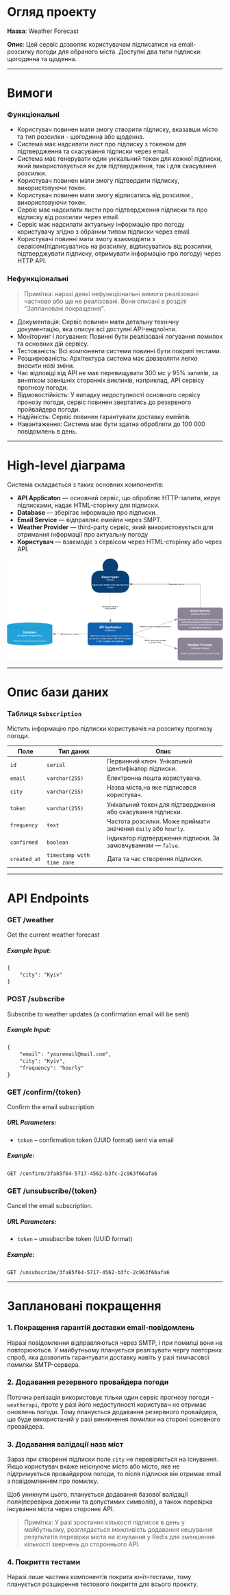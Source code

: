 # Огляд проекту

**Назва**: Weather Forecast

**Опис**: Цей сервіс дозволяє користувачам підписатися на email-розсилку погоди для обраного міста. Доступні два типи підписки: щогодинна та щоденна.

---
# Вимоги

### Функціональні

- Користувач повинен мати змогу створити підписку, вказавши місто та тип розсилки - щогодинна або щоденна.
- Система має надсилати лист про підписку з токеном для підтвердження та скасування підписки через email.
- Система має генерувати один унікальний токен для кожної підписки, який використовується як для підтвердження, так і для скасування розсилки.
- Користувач повинен мати змогу підтвердити підписку, використовуючи токен.
- Користувач повинен мати змогу відписатись від розсилки , використовуючи токен.
- Сервіс має надсилати листи про підтвердження підписки та про відписку від розсилки через email. 
- Сервіс має надсилати актуальну інформацію про погоду користувачу згідно з обраним типом підписки через email.
- Користувачі повинні мати змогу взаємодіяти з сервісом(підписуватись на розсилку, відписуватись від розсилки, підтверджувати підписку, отримувати інформацію про погоду) через HTTP API. 

### Нефункціональні
> Примітка: наразі деякі нефункціональні вимоги реалізовані частково або ще не реалізовані. Вони описані в розділі "Заплановані покращення".

- Документація: Сервіс повинен мати детальну технічну документацію, яка описує всі доступні API-ендпоїнти.
- Моніторинг і логування: Повинні бути реалізовані логування помилок та основних дій сервісу.
- Тестованість: Всі компоненти системи повинні бути покриті тестами.
- Розширюваність: Архітектура система має довзволяти легко вносити нові зміни.
- Час відповіді від API не має перевищувати 300 мс у 95% запитів, за винятком зовнішніх сторонніх викликів, наприклад, API сервісу прогнозу погоди.
- Відмовостійкість: У випадку недоступності основного сервісу пронозу погоди, сервіс повинен звертатись до резервного пройвайдера погоди.
- Надійність: Сервіс повинен гарантувати доставку емейлів.
- Навантаження: Система має бути здатна обробляти до 100 000 повідомлень в день.

---

# High-level діаграма

Система складається з таких основних компонентів:

- **API Applicaton** — основний сервіс, що обробляє HTTP-запити, керує підписками, надає HTML-сторінку для підписки.
- **Database** — зберігає інформацію про підписки.
- **Email Service** — відправляє емейли через SMPT.
- **Weather Provider** — third-party сервіс, який використовується для отримання інформації про актуальну погоду
- **Користувач** — взаємодіє з сервісом через HTML-сторінку або через API.

![alt text](WeatherForecastDiagramContainer.png)

---
# Опис бази даних

### Таблиця `Subscription`

Містить інформацію про підписки користувачів на розсилку прогнозу погоди.

| Поле         | Тип даних | Опис                                                         |
| ------------ | ---------------------------------------- | ------------------------------------------------------------ |
| `id`         | `serial`                                 | Первинний ключ. Унікальний ідентифікатор підписки.           |
| `email`      | `varchar(255)`                           | Електронна пошта користувача.        |
| `city`       | `varchar(255)`                           | Назва міста,на яке підписався користувач.          |
| `token`      | `varchar(255)`                           | Унікальний токен для підтвердження або скасування підписки.  |
| `frequency`  | `text`                                   | Частота розсилки. Може приймати значення `daily` або `hourly`. |
| `confirmed`  | `boolean`                                | Індикатор підтвердження підписки. За замовчуванням — `false`.        |
| `created_at` | `timestamp with time zone`               | Дата та час створення підписки.      |

---

# API Endpoints


### GET /weather

Get the current weather forecast

##### Example Input: 
```
{
	"city": "Kyiv"
} 
```

### POST /subscribe

Subscribe to weather updates (a confirmation email will be sent)

##### Example Input: 
```
{
	"email": "youremail@mail.com",
	"city": "Kyiv",
	"frequency": "hourly"
} 
```



### GET /confirm/{token}

Confirm the email subscription

##### URL Parameters:
- `token` – confirmation token (UUID format) sent via email

##### Example:
`GET /confirm/3fa85f64-5717-4562-b3fc-2c963f66afa6`

### GET /unsubscribe/{token}

Cancel the email subscription.

##### URL Parameters:
- `token` – unsubscribe token (UUID format)

##### Example:
`GET /unsubscribe/3fa85f64-5717-4562-b3fc-2c963f66afa6`

---


# Заплановані покращення

### 1. Покращення гарантій доставки email-повідомлень

Наразі повідомлення відправляються через SMTP, і при помилці вони не повторюються. У майбутньому планується реалізувати чергу повторних спроб, яка дозволить гарантувати доставку навіть у разі тимчасової помилки SMTP-сервера.

### 2. Додавання резервного провайдера погоди

Поточна релізація використовує тільки один сервіс прогнозу погоди - `weatherapi`, проте у разі його недоступності користувач не отримає оновлень погоди. Тому планується додавання резервного провайдера, що буде використаний у разі виникнення помилки на стороні основного провайдера.

### 3. Додавання валідації назв міст

Зараз при створенні підписки поле `city` не перевіряється на існування. Якщо користувач вкаже неіснуюче місто або місто, яке не підтримується провайдером погоди, то після підписки він отримає email з повідомленням про помилку.
 
Щоб уникнути цього, планується додавання базової валідації поля(перевірка довжини та допустимих символів), а також перевірка інсування міста через стороннє API.

> Примітка: У разі зростання кількості підписок в день у майбутньому, розглядається можливість додавання кешування результатів перевірки міста на існування у Redis для зменшення кількості звернень до стороннього API.

### 4. Покриття тестами

Наразі лише частина компонентів покрита юніт-тестами, тому планується розширення тестового покриття для всього проєкту.


